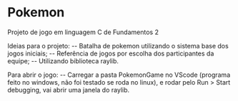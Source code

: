 # Pokemon
Projeto de jogo em linguagem C de Fundamentos 2

Ideias para o projeto:
-- Batalha de pokemon utilizando o sistema base dos jogos iniciais;
-- Referência de jogos por escolha dos participantes da equipe;
-- Utilizando biblioteca raylib.

Para abrir o jogo:
-- Carregar a pasta PokemonGame no VScode (programa feito no windows, não foi testado se roda no linux), e rodar pelo Run > Start debugging, vai abrir uma janela do raylib.

